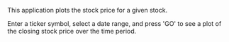 This application plots the stock price for a given stock.

Enter a ticker symbol, select a date range, and press 'GO' to see a plot of the closing stock price over the time period.